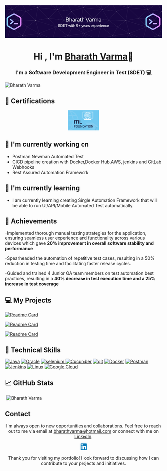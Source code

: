 <p align="center">
  <a href="https://www.linkedin.com/in/bharath-varma-87027493/" target="_blank" rel="noreferrer">
    <img src="images/Banner.png" alt="My banner">
  </a>
</p>

<h1 align="center">Hi , I'm <a href="https://www.linkedin.com/in/bharath-varma-87027493/" target="_blank" rel="noreferrer">Bharath Varma</a>👋 </h1>

<h3 align="center">I'm a Software Development Engineer in Test (SDET) 💻</h2>

<p align="left"> <img src="https://komarev.com/ghpvc/?username=bharath-ab&label=Profile%20views&color=0e75b6&style=flat" alt="Bharath Varma" /> </p>


## 🥇 Certifications
<p align="center">
  <img src="images/ITIL.png" alt="Bharath | ITIL Foundation" width="100 px"/>
</p>

## 🔭 I'm currently working on

- Postman Newman Automated Test
- CICD pipeline creation with Docker,Docker Hub,AWS, jenkins and GitLab Webhooks
- Rest Assured Automation Framework


## 🌱 I'm currently learning

- I am currently learning creating Single Automation Framework that will be able to run UI/API/Mobile Automated Test automatically.


## 🥇 Achievements

-Implemented thorough manual testing strategies for the application, ensuring
seamless user experience and functionality across various devices which gave
<b>20% improvement in overall software stability and performance</b>

-Spearheaded the automation of repetitive test cases, resulting in a 50% reduction in
testing time and facilitating faster release cycles.

-Guided and trained 4 Junior QA team members on test automation best practices,
resulting in a  <b>40% decrease in test execution time and a 25% increase in test
coverage </b>

## 💻 My Projects
[![Readme Card](https://github-readme-stats.vercel.app/api/pin/?username=bharath-ab&repo=ProductAPIRestAssured)](https://github.com/Bharath-ab/ProductAPIRestAssured)

[![Readme Card](https://github-readme-stats.vercel.app/api/pin/?username=bharath-ab&repo=PhoenixB2B)](https://github.com/Bharath-ab/PhoenixB2B)

[![Readme Card](https://github-readme-stats.vercel.app/api/pin/?username=bharath-ab&repo=Playwright)](https://github.com/Bharath-ab/Playwright)

## 💼 Technical Skills

<p align="left">
<a href="https://www.java.com/en/"><img src="https://www.vectorlogo.zone/logos/java/java-horizontal.svg" alt="Java" ></a>
<a href="https://www.oracle.com/in/database/"><img src="https://www.vectorlogo.zone/logos/oracle/oracle-ar21.svg" alt="Oracle" ></a>
<a href="https://www.selenium.dev" target="_blank" rel="noreferrer"> <img src="https://raw.githubusercontent.com/detain/svg-logos/780f25886640cef088af994181646db2f6b1a3f8/svg/selenium-logo.svg" alt="selenium" width="40" height="40" /> </a>
<a href="https://cucumber.io/"><img src="https://www.vectorlogo.zone/logos/cucumberio/cucumberio-ar21.svg" alt="Cucumber" ></a>
<a href="https://git-scm.com/"><img src="https://www.vectorlogo.zone/logos/git-scm/git-scm-ar21.svg" alt="git" ></a>
<a href="https://www.docker.com/"><img src="https://www.vectorlogo.zone/logos/docker/docker-ar21.svg" alt="Docker" ></a>
<a href="https://www.postman.com/"><img src="https://www.vectorlogo.zone/logos/getpostman/getpostman-ar21.svg" alt="Postman" ></a>
<a href="https://www.jenkins.io/"><img src="https://www.vectorlogo.zone/logos/jenkins/jenkins-ar21.svg" alt="Jenkins" ></a>
<a href="https://www.linux.org/"><img src="https://www.vectorlogo.zone/logos/linux/linux-ar21.svg" alt="Linux"></a>
<a href="https://cloud.google.com/"><img src="https://www.vectorlogo.zone/logos/google_cloud/google_cloud-ar21.svg" alt="Google Cloud"></a>


</p>

## 📈 GitHub Stats

<p>&nbsp;<img align="center" src="https://github-readme-stats.vercel.app/api?username=bharath-ab&show_icons=true&locale=en" alt="Bharath Varma" /></p>

## Contact

<p align="center">I'm always open to new opportunities and collaborations. Feel free to reach out to me via email at <a href="mailto:bharathvarma@hotmail.com">bharathvarma@hotmail.com</a> or connect with me on <a href="https://www.linkedin.com/in/bharath-varma-87027493/">LinkedIn</a>.</p>

  <p align="center">
  <a href="https://www.linkedin.com/in/bharath-varma-87027493/">
    <img src="images/linkedin.svg" alt="Bharath Varma | LinkedIn" width="21px"/>
  </a>

</p>

<p align="center">Thank you for visiting my portfolio! I look forward to discussing how I can contribute to your projects and initiatives.</p>
